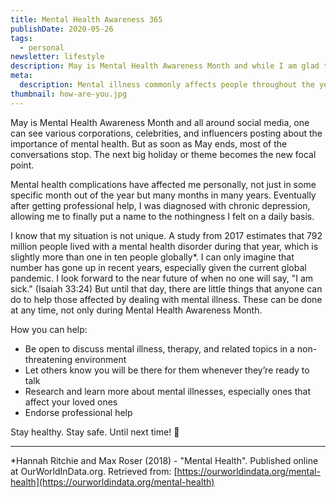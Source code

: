 ```yaml
---
title: Mental Health Awareness 365
publishDate: 2020-05-26
tags:
  - personal
newsletter: lifestyle
description: May is Mental Health Awareness Month and while I am glad that mental health gains some more exposure during the month, it is important throughout the entire year. I detail how common mental illness is and how simple actions can help those who suffer.
meta:
  description: Mental illness commonly affects people throughout the year and should be discussed more than just in Mental Health Awareness Month.
thumbnail: how-are-you.jpg
---
```


May is Mental Health Awareness Month and all around social media, one can see various corporations, celebrities, and influencers posting about the importance of mental health. But as soon as May ends, most of the conversations stop. The next big holiday or theme becomes the new focal point.

Mental health complications have affected me personally, not just in some specific month out of the year but many months in many years. Eventually after getting professional help, I was diagnosed with chronic depression, allowing me to finally put a name to the nothingness I felt on a daily basis.

I know that my situation is not unique. A study from 2017 estimates that 792 million people lived with a mental health disorder during that year, which is slightly more than one in ten people globally\*. I can only imagine that number has gone up in recent years, especially given the current global pandemic. I look forward to the near future of when no one will say, "I am sick." (Isaiah 33:24) But until that day, there are little things that anyone can do to help those affected by dealing with mental illness. These can be done at any time, not only during Mental Health Awareness Month.

How you can help:

- Be open to discuss mental illness, therapy, and related topics in a non-threatening environment
- Let others know you will be there for them whenever they’re ready to talk
- Research and learn more about mental illnesses, especially ones that affect your loved ones
- Endorse professional help

Stay healthy. Stay safe. Until next time! :wave:

---

\*Hannah Ritchie and Max Roser (2018) - "Mental Health". Published online at OurWorldInData.org. Retrieved from: [https://ourworldindata.org/mental-health](https://ourworldindata.org/mental-health)
